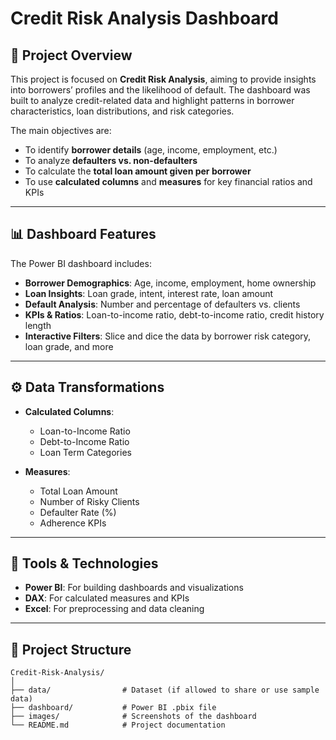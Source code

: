 # Credit Risk Analysis Dashboard  

## 📌 Project Overview  
This project is focused on **Credit Risk Analysis**, aiming to provide insights into borrowers’ profiles and the likelihood of default. The dashboard was built to analyze credit-related data and highlight patterns in borrower characteristics, loan distributions, and risk categories.  

The main objectives are:  
- To identify **borrower details** (age, income, employment, etc.)  
- To analyze **defaulters vs. non-defaulters**  
- To calculate the **total loan amount given per borrower**  
- To use **calculated columns** and **measures** for key financial ratios and KPIs  

---

## 📊 Dashboard Features  
The Power BI dashboard includes:  
- **Borrower Demographics**: Age, income, employment, home ownership  
- **Loan Insights**: Loan grade, intent, interest rate, loan amount  
- **Default Analysis**: Number and percentage of defaulters vs. clients  
- **KPIs & Ratios**: Loan-to-income ratio, debt-to-income ratio, credit history length  
- **Interactive Filters**: Slice and dice the data by borrower risk category, loan grade, and more  

---

## ⚙️ Data Transformations  
- **Calculated Columns**:  
  - Loan-to-Income Ratio  
  - Debt-to-Income Ratio  
  - Loan Term Categories  

- **Measures**:  
  - Total Loan Amount  
  - Number of Risky Clients  
  - Defaulter Rate (%)  
  - Adherence KPIs  

---

## 🚀 Tools & Technologies  
- **Power BI**: For building dashboards and visualizations  
- **DAX**: For calculated measures and KPIs  
- **Excel**: For preprocessing and data cleaning  

---

## 📂 Project Structure  
```plaintext
Credit-Risk-Analysis/
│
├── data/                # Dataset (if allowed to share or use sample data)
├── dashboard/           # Power BI .pbix file
├── images/              # Screenshots of the dashboard
└── README.md            # Project documentation

